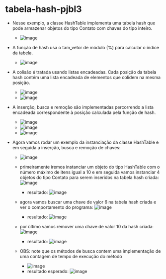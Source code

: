 # tabela-hash-pjbl3
- Nesse exemplo, a classe HashTable implementa uma tabela hash que pode armazenar objetos do tipo Contato com chaves do tipo inteiro.
  - ![image](https://github.com/brenors/tabela-hash-pjbl3/assets/101011280/0c17810f-87e1-4eb2-9046-adab8c4f1943)
  
- A função de hash usa o tam_vetor de módulo (%) para calcular o índice da tabela.
  - ![image](https://github.com/brenors/tabela-hash-pjbl3/assets/101011280/d4e30e71-da17-4f27-b3df-fea38733884a)

- A colisão é tratada usando listas encadeadas. Cada posição da tabela hash contém uma lista encadeada de elementos que colidem na mesma posição.
  - ![image](https://github.com/brenors/tabela-hash-pjbl3/assets/101011280/992f3bb1-3363-4cca-b04b-469c8e7cfa5a)
  - ![image](https://github.com/brenors/tabela-hash-pjbl3/assets/101011280/ae363f9b-7821-4b4d-9a73-f683cd226d3c)
  
- A inserção, busca e remoção são implementadas percorrendo a lista encadeada correspondente à posição calculada pela função de hash.
  - ![image](https://github.com/brenors/tabela-hash-pjbl3/assets/101011280/7b221030-25de-4666-9d09-767adbfda561)
  - ![image](https://github.com/brenors/tabela-hash-pjbl3/assets/101011280/a31cfb82-73ed-46e7-89c5-23e422d881c6)
  - ![image](https://github.com/brenors/tabela-hash-pjbl3/assets/101011280/d490c801-2938-4dff-a8ca-f77b74fb5c1f)

- Agora vamos rodar um exemplo da instanciação da classe HashTable e em seguida a inserção, busca e remoção de chaves:
  - ![image](https://github.com/brenors/tabela-hash-pjbl3/assets/101011280/1a741b26-e79c-4d64-881c-31e0ecac5af4)

  - primeiramente iremos instanciar um objeto do tipo HashTable com o número máximo de itens igual a 10 e em seguida vamos instanciar 4 objetos do tipo Contato para serem inseridos na tabela hash criada:
    ![image](https://github.com/brenors/tabela-hash-pjbl3/assets/101011280/bcc3c00c-e29c-4beb-8936-555158da318e)
      - resultado:
        ![image](https://github.com/brenors/tabela-hash-pjbl3/assets/101011280/0fbc71d7-72ff-4279-a10a-89d1ca10c018)

  - agora vamos buscar uma chave de valor 6 na tabela hash criada e ver o comportamento do programa:
    ![image](https://github.com/brenors/tabela-hash-pjbl3/assets/101011280/57053f37-ff79-426f-8f2b-08c05b621449)
      - resultado:
        ![image](https://github.com/brenors/tabela-hash-pjbl3/assets/101011280/b5b5b3f7-db7f-4ac4-a573-8695da4f6eeb)

  - por último vamos remover uma chave de valor 10 da hash criada:
    ![image](https://github.com/brenors/tabela-hash-pjbl3/assets/101011280/771820dc-111c-4879-91ac-31b52fde5ddd)
      - resultado:
        ![image](https://github.com/brenors/tabela-hash-pjbl3/assets/101011280/07372d4b-3fed-4aa8-93fe-90fe18850cd3)

  - OBS: note que os métodos de busca contem uma implementação de uma contagem de tempo de execução do método
      - ![image](https://github.com/brenors/tabela-hash-pjbl3/assets/101011280/46adb450-ccf3-40b3-bbd9-ecafac7e8577)
      - resultado esperado:
        ![image](https://github.com/brenors/tabela-hash-pjbl3/assets/101011280/038fa326-ece9-46b3-bc22-25f2f2035db2)
